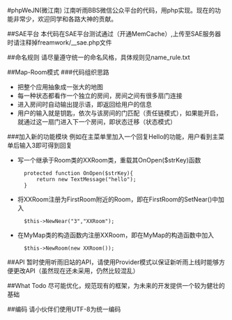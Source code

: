 #phpWeJN(微江南)
江南听雨BBS微信公众平台的代码，用php实现。现在的功能非常少，欢迎同学和各路大神的贡献。   

##SAE平台
本代码在SAE平台测试通过（开通MemCache）,上传至SAE服务器时请注释掉freamwork/__sae.php文件  

##命名规则
请尽量遵守统一的命名风格，具体规则见name_rule.txt   

##Map-Room模式
###代码组织思路
* 把整个应用抽象成一张大的地图   
* 每一种状态都看作一个独立的房间，房间之间有很多扇门连接   
* 进入房间时自动输出提示语，即返回给用户的信息   
* 用户的输入就是钥匙，依次与该房间的门匹配（责任链模式），如果能开启，就通过这一扇门进入下一个房间，即状态迁移（状态模式）   

###加入新的功能模块
例如在主菜单里加入一个回复Hello的功能，用户看到主菜单后输入3即可得到回复
* 写一个继承于Room类的XXRoom类，重载其OnOpen($strKey)函数 		
		
		protected function OnOpen($strKey){		   
			return new TextMessage("hello");    	
		} 

* 将XXRoom注册为FirstRoom附近的Room，即在FirstRoom的SetNear()中加入    		

		$this->NewNear("3","XXRoom");   
   
* 在MyMap类的构造函数内注册XXRoom，即在MyMap的构造函数中加入    

		$this->NewRoom(new XXRoom());   

##API
暂时使用听雨旧站的API，请使用Provider模式以保证新听雨上线时能够方便更改API（虽然现在还未采用，仍然比较混乱）   

##What Todo
尽可能优化，规范现有的框架，为未来的开发提供一个较为健壮的基础

##编码
请小伙伴们使用UTF-8为统一编码
